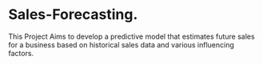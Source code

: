 # Sales-Forecasting.
This Project Aims to develop a predictive model that estimates future sales for a business based on historical sales data and various influencing factors.

